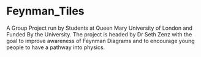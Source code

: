 # Feynman_Tiles
A Group Project run by Students at Queen Mary University of London and Funded By the University. The project is headed by Dr Seth Zenz with the goal to improve awareness of Feynman Diagrams and to encourage young people to have a pathway into physics.
